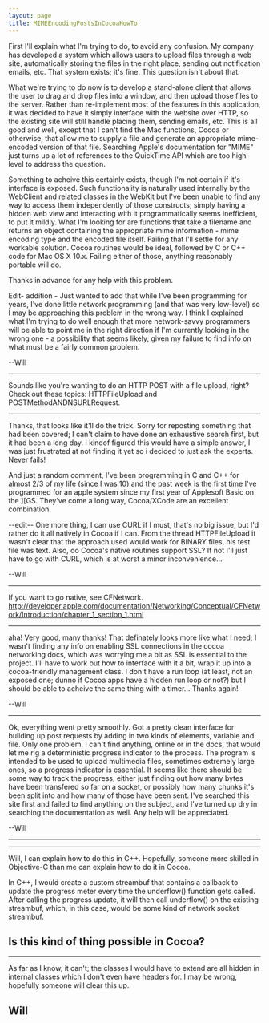 ```yaml
---
layout: page
title: MIMEEncodingPostsInCocoaHowTo
---
```




First I'll explain what I'm trying to do, to avoid any confusion. My company has developed a system which allows users to upload files through a web site, automatically storing the files in the right place, sending out notification emails, etc. That system exists; it's fine. This question isn't about that. 

What we're trying to do now is to develop a stand-alone client that allows the user to drag and drop files into a window, and then upload those files to the server. Rather than re-implement most of the features in this application, it was decided to have it simply interface with the website over HTTP, so the existing site will still handle placing them, sending emails, etc. This is all good and well, except that I can't find the Mac functions, Cocoa or otherwise, that allow me to supply a file and generate an appropriate mime-encoded version of that file. Searching Apple's documentation for "MIME" just turns up a lot of references to the QuickTime API which are too high-level to address the question. 

Something to acheive this certainly exists, though I'm not certain if it's interface is exposed. Such functionality is naturally used internally by the WebClient and related classes in the WebKit but I've been unable to find any way to access them independently of those constructs; simply having a hidden web view and interacting with it programmatically seems inefficient, to put it mildly. 
What I'm looking for are functions that take a filename and returns an object containing the appropriate mime information - mime encoding type and the encoded file itself. Failing that I'll settle for any workable solution. Cocoa routines would be ideal, followed by C or C++ code for Mac OS X 10.x. Failing either of those, anything reasonably portable will do.

Thanks in advance for any help with this problem.

Edit- addition -
Just wanted to add that while I've been programming for years, I've done little network programming (and that was very low-level) so I may be approaching this problem in the wrong way. I think I explained what I'm trying to do well enough that more network-savvy programmers will be able to point me in the right direction if I'm currently looking in the wrong one - a possibility that seems likely, given my failure to find info on what must be a fairly common problem.

--Will

----

Sounds like you're wanting to do an HTTP POST with a file upload, right?  Check out these topics:  HTTPFileUpload and POSTMethodANDNSURLRequest.

----
Thanks, that looks like it'll do the trick. Sorry for reposting something that had been covered; I can't claim to have done an exhaustive search first, but it had been a long day. I kindof figured this would have a simple answer, I was just frustrated at not finding it yet so i decided to just ask the experts. Never fails! 

And just a random comment, I've been programming in C and C++ for almost 2/3 of my life (since I was 10) and the past week is the first time I've programmed for an apple system since my first year of Applesoft Basic on the ][GS. They've come a long way, Cocoa/XCode are an excellent combination. 

--edit--
One more thing, I can use CURL if I must, that's no big issue, but I'd rather do it all natively in Cocoa if I can. From the thread HTTPFileUpload it wasn't clear that the approach used would work for BINARY files, his test file was text. Also, do Cocoa's native routines support SSL? If not I'll just have to go with CURL, which is at worst a minor inconvenience...

--Will

----

If you want to go native, see CFNetwork.  http://developer.apple.com/documentation/Networking/Conceptual/CFNetwork/Introduction/chapter_1_section_1.html

----

aha! Very good, many thanks! That definately looks more like what I need; I wasn't finding any info on enabling SSL connections in the cocoa networking docs, which was worrying me a bit as SSL is essential to the project. I'll have to work out how to interface with it a bit, wrap it up into a cocoa-friendly management class. I don't have a run loop (at least, not an exposed one; dunno if Cocoa apps have a hidden run loop or not?) but I should be able to acheive the same thing with a timer... Thanks again!

--Will

----

Ok, everything went pretty smoothly. Got a pretty clean interface for building up post requests by adding in two kinds of elements, variable and file. Only one problem. I can't find anything, online or in the docs, that would let me rig a deterministic progress indicator to the process. The program is intended to be used to upload multimedia files, sometimes extremely large ones, so a progress indicator is essential. It seems like there should be some way to track the progress, either just finding out how many bytes have been transfered so far on a socket, or possibly how many chunks it's been split into and how many of those have been sent. I've searched this site first and failed to find anything on the subject, and I've turned up dry in searching the documentation as well. Any help will be appreciated.

--Will

----

----
Will,
I can explain how to do this in C++. Hopefully, someone more skilled in Objective-C than me can explain how to do it in Cocoa.

In C++, I would create a custom streambuf that contains a callback to update the progress meter every time the underflow() function gets called. After calling the progress update, it will then call underflow() on the existing streambuf, which, in this case, would be some kind of network socket streambuf.

Is this kind of thing possible in Cocoa?
----

----
As far as I know, it can't; the classes I would have to extend are all hidden in internal classes which I don't even have headers for.
I may be wrong, hopefully someone will clear this up.

Will
----

